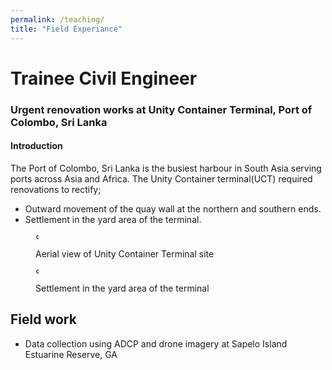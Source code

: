 ```yaml
---
permalink: /teaching/
title: "Field Experiance"
---
```



# Trainee Civil Engineer
### Urgent renovation works at Unity Container Terminal, Port of Colombo, Sri Lanka
#### Introduction 
The Port of Colombo, Sri Lanka is the busiest harbour in South Asia serving ports across Asia and Africa. The Unity Container terminal(UCT) required renovations to rectify; 
* Outward movement of the quay wall at the northern and southern ends.
* Settlement in the yard area of the terminal.

<figure>

<img src="{{site.url}}/images/Training/IMG_2233.JPG" width="5" height="10" alt="Site"/>

<figcaption>

Aerial view of Unity Container Terminal site 

</figcaption>

</figure>
 

 
<figure>

<img src="{{site.url}}/images/Training/IMG_1408.JPG" width="5" height="10" alt="Site"/>

<figcaption>

Settlement in the yard area of the terminal 

</figcaption>

</figure>
 

 
 
## Field work 
- Data collection using ADCP and drone imagery at Sapelo Island Estuarine Reserve, GA

